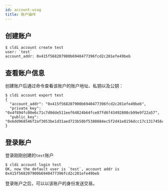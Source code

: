 ```yaml
---
id: account-usag
title: 账户操作
---
```


## 创建账户

```
$ cldi account create test
user: `test`
account_addr: 0x415f568207900b6940477396fcd2c201efe49beb
```

## 查看账户信息

创建账户后通过命令查看该账户的账户地址、私钥以及公钥：

```
$ cldi account export test
{
  "account_addr": "0x415f568207900b6940477396fcd2c201efe49beb",
  "private_key": "0x4f894fc00e6c71c7d0dde511eef64824b64fce87fd6f43492808cb99e9f22a57",
  "public_key": "0x6dd968546f2af3053be1d31aed723b58bf5380884ec5f2d41e8156dcc17c1317456c2cc9fb28290d7da0e606267ec1b00bfe54bb214ba5d6c2831c8211e9f343"
}
```

## 登录账户

登录刚刚创建的`test`账户

```
$ cldi account login test
OK, now the default user is `test`, account addr is 0x415f568207900b6940477396fcd2c201efe49beb
```

登录账户之后，可以以该账户的身份发送交易。
